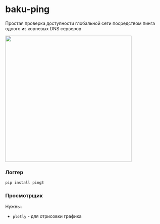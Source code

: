 # baku-ping

Простая проверка доступности глобальной сети посредством пинга одного из корневых DNS серверов

<img src="https://github.com/xtotdam/baku-ping/assets/5108025/82f11916-260b-4c3e-94bb-e5a92bc94ad6" width="400">

### Логгер

```sh
pip install ping3
```

### Просмотрщик

Нужны: 
* `plotly` - для отрисовки графика

